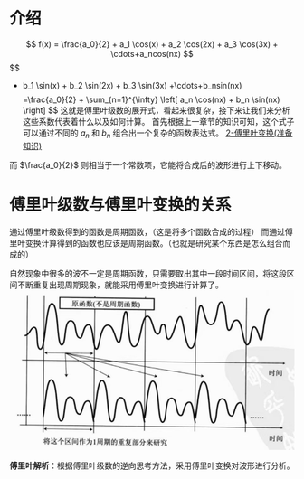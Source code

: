 # 介绍
$$
f(x) = \frac{a_0}{2} 
       + a_1 \cos(x) 
       + a_2 \cos(2x) 
       + a_3 \cos(3x)
       + \cdots+a_ncos(nx)
$$
$$
+ b_1 \sin(x)  + b_2 \sin(2x) + b_3 \sin(3x) +\cdots+b_nsin(nx)
$$
$$
=\frac{a_0}{2} + \sum_{n=1}^{\infty} \left[ a_n \cos(nx) + b_n \sin(nx) \right]
$$
这就是傅里叶级数的展开式，看起来很复杂，接下来让我们来分析这些系数代表着什么以及如何计算。
首先根据上一章节的知识可知，这个式子可以通过不同的 $a_n$ 和 $b_n$ 组合出一个复杂的函数表达式。 [2-傅里叶变换(准备知识)](2-傅里叶变换(准备知识).md)

而 $\frac{a_0}{2}$ 则相当于一个常数项，它能将合成后的波形进行上下移动。

# 傅里叶级数与傅里叶变换的关系
通过傅里叶级数得到的函数是周期函数，（这是将多个函数合成的过程）
而通过傅里叶变换计算得到的函数也应该是周期函数。（也就是研究某个东西是怎么组合而成的）

自然现象中很多的波不一定是周期函数，只需要取出其中一段时间区间，将这段区间不断重复出现周期现象，就能采用傅里叶变换进行计算了。
![|450](assets/4d0b6d3f0ef59956a68e0080d8b146c1.jpg)

**傅里叶解析**：根据傅里叶级数的逆向思考方法，采用傅里叶变换对波形进行分析。